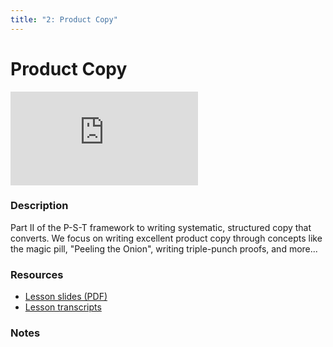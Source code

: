 ```yaml
---
title: "2: Product Copy"
---
```


# Product Copy

<div class='embed-container'><iframe src='https://player.vimeo.com/video/322718292' frameborder='0' webkitAllowFullScreen mozallowfullscreen allowFullScreen></iframe></div>


### Description

Part II of the P-S-T framework to writing systematic, structured copy that converts. We focus on writing excellent product copy through concepts like the magic pill, "Peeling the Onion", writing triple-punch proofs, and more...

### Resources

- [Lesson slides (PDF)](https://wvww.googledrive.com/file_public_link)
- [Lesson transcripts](https://wvww.googledrive.com/file_public_link)

### Notes